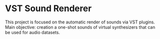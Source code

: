 # VST Sound Renderer
This project is focused on the automatic render of sounds via VST plugins. Main objective: creation a one-shot sounds of virtual synthesizers that can be used for audio datasets.